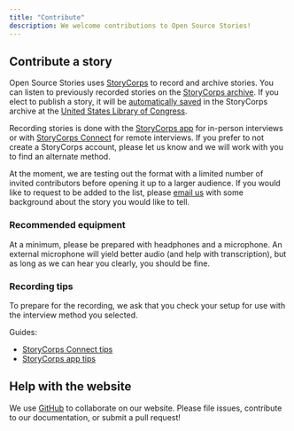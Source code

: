 ```yaml
---
title: "Contribute"
description: We welcome contributions to Open Source Stories!
---
```


## Contribute a story

Open Source Stories uses [StoryCorps](https://storycorps.org/) to record and archive stories. You can listen to previously recorded stories on the [StoryCorps archive](https://archive.storycorps.org/communities/open-source-stories/). If you elect to publish a story, it will be [automatically saved](https://support.storycorps.me/hc/en-us/articles/206159477-If-I-record-an-interview-with-the-StoryCorps-App-or-StoryCorps-Connect-does-that-mean-anyone-around-the-world-can-listen-to-it-) in the StoryCorps archive at the [United States Library of Congress](https://www.loc.gov/).

Recording stories is done with the [StoryCorps app](https://storycorps.org/participate/storycorps-app/) for in-person interviews or with [StoryCorps Connect](https://storycorps.org/participate/storycorps-connect/) for remote interviews. If you prefer to not create a StoryCorps account, please let us know and we will work with you to find an alternate method. 

At the moment, we are testing out the format with a limited number of invited contributors before opening it up to a larger audience. If you would like to request to be added to the list, please [email us](mailto:interviews@opensourcestories.org) with some background about the story you would like to tell.

### Recommended equipment

At a minimum, please be prepared with headphones and a microphone. An external microphone will yield better audio (and help with transcription), but as long as we can hear you clearly, you should be fine.

### Recording tips

To prepare for the recording, we ask that you check your setup for use with the interview method you selected.

Guides:
   * [StoryCorps Connect tips](https://support.storycorps.me/hc/en-us/articles/360048686952-Before-you-record-with-StoryCorps-Connect-Tips-for-a-trouble-free-recording)
   * [StoryCorps app tips](https://support.storycorps.me/hc/en-us/articles/360028198111-Before-you-record-with-the-StoryCorps-App-Tips-for-a-trouble-free-recording)

## Help with the website

We use [GitHub](https://github.com/opensourcestories/opensourcestories.org) to collaborate on our website. Please file issues, contribute to our documentation, or submit a pull request!


